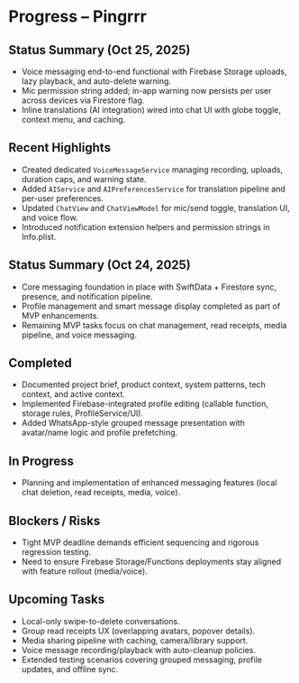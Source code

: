 # Progress – Pingrrr

## Status Summary (Oct 25, 2025)
- Voice messaging end-to-end functional with Firebase Storage uploads, lazy playback, and auto-delete warning.
- Mic permission string added; in-app warning now persists per user across devices via Firestore flag.
- Inline translations (AI integration) wired into chat UI with globe toggle, context menu, and caching.

## Recent Highlights
- Created dedicated `VoiceMessageService` managing recording, uploads, duration caps, and warning state.
- Added `AIService` and `AIPreferencesService` for translation pipeline and per-user preferences.
- Updated `ChatView` and `ChatViewModel` for mic/send toggle, translation UI, and voice flow.
- Introduced notification extension helpers and permission strings in Info.plist.

## Status Summary (Oct 24, 2025)
- Core messaging foundation in place with SwiftData + Firestore sync, presence, and notification pipeline.
- Profile management and smart message display completed as part of MVP enhancements.
- Remaining MVP tasks focus on chat management, read receipts, media pipeline, and voice messaging.

## Completed
- Documented project brief, product context, system patterns, tech context, and active context.
- Implemented Firebase-integrated profile editing (callable function, storage rules, ProfileService/UI).
- Added WhatsApp-style grouped message presentation with avatar/name logic and profile prefetching.

## In Progress
- Planning and implementation of enhanced messaging features (local chat deletion, read receipts, media, voice).

## Blockers / Risks
- Tight MVP deadline demands efficient sequencing and rigorous regression testing.
- Need to ensure Firebase Storage/Functions deployments stay aligned with feature rollout (media/voice).

## Upcoming Tasks
- Local-only swipe-to-delete conversations.
- Group read receipts UX (overlapping avatars, popover details).
- Media sharing pipeline with caching, camera/library support.
- Voice message recording/playback with auto-cleanup policies.
- Extended testing scenarios covering grouped messaging, profile updates, and offline sync.

